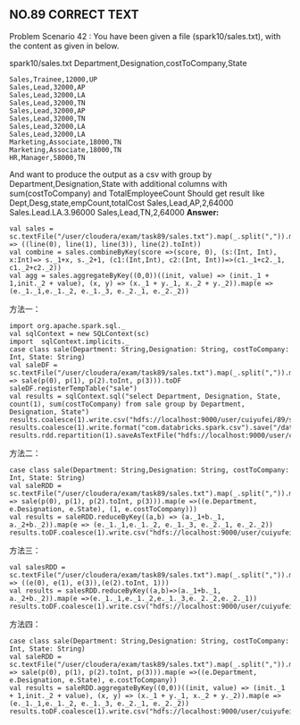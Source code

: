 ## NO.89 CORRECT TEXT

Problem Scenario 42 : You have been given a file (spark10/sales.txt), with the content as given in below.

spark10/sales.txt 
Department,Designation,costToCompany,State 

```
Sales,Trainee,12000,UP
Sales,Lead,32000,AP
Sales,Lead,32000,LA
Sales,Lead,32000,TN
Sales,Lead,32000,AP
Sales,Lead,32000,TN
Sales,Lead,32000,LA
Sales,Lead,32000,LA
Marketing,Associate,18000,TN
Marketing,Associate,18000,TN
HR,Manager,58000,TN
```

And want to produce the output as a csv with group by Department,Designation,State with additional columns with sum(costToCompany) and TotalEmployeeCount
Should get result like Dept,Desg,state,empCount,totalCost Sales,Lead,AP,2,64000 Sales.Lead.LA.3.96000 Sales,Lead,TN,2,64000
**Answer:**

```
val sales = sc.textFile("/user/cloudera/exam/task89/sales.txt").map(_.split(",")).map(line => ((line(0), line(1), line(3)), line(2).toInt))
val combine = sales.combineByKey(score =>(score, 0), (s:(Int, Int), x:Int)=> s._1+x, s._2+1, (c1:(Int,Int), c2:(Int, Int))=>(c1._1+c2._1, c1._2+c2._2))
val agg = sales.aggregateByKey((0,0))((init, value) => (init._1 + 1,init._2 + value), (x, y) => (x._1 + y._1, x._2 + y._2)).map(e => (e._1._1,e._1._2, e._1._3, e._2._1, e._2._2))
```

方法一：

```
import org.apache.spark.sql._
val sqlContext = new SQLContext(sc)
import  sqlContext.implicits._
case class sale(Department: String,Designation: String, costToCompany: Int, State: String)
val saleDF = sc.textFile("/user/cloudera/exam/task89/sales.txt").map(_.split(",")).map(p => sale(p(0), p(1), p(2).toInt, p(3))).toDF
saleDF.registerTempTable("sale")
val results = sqlContext.sql("select Department, Designation, State, count(1), sum(costToCompany) from sale group by Department, Designation, State")
results.coalesce(1).write.csv("hdfs://localhost:9000/user/cuiyufei/89/sample.csv")
results.coalesce(1).write.format("com.databricks.spark.csv").save("/data/home/sample.csv")
results.rdd.repartition(1).saveAsTextFile("hdfs://localhost:9000/user/cuiyufei/89/sample.csv")
```



方法二：

```
case class sale(Department: String,Designation: String, costToCompany: Int, State: String)
val saleRDD = sc.textFile("/user/cloudera/exam/task89/sales.txt").map(_.split(",")).map(p => sale(p(0), p(1), p(2).toInt, p(3))).map(e =>((e.Department, e.Designation, e.State), (1, e.costToCompany)))
val results = saleRDD.reduceByKey((a,b) => (a._1+b._1, a._2+b._2)).map(e => (e._1._1,e._1._2, e._1._3, e._2._1, e._2._2))
results.toDF.coalesce(1).write.csv("hdfs://localhost:9000/user/cuiyufei/89/sample.csv")
```

方法三：

```
val salesRDD = sc.textFile("/user/cloudera/exam/task89/sales.txt").map(_.split(",")).map(e => ((e(0), e(1), e(3)),(e(2).toInt, 1)))
val results = salesRDD.reduceByKey((a,b)=>(a._1+b._1, a._2+b._2)).map(e =>(e._1._1,e._1._2,e._1._3,e._2._2,e._2._1))
results.toDF.coalesce(1).write.csv("hdfs://localhost:9000/user/cuiyufei/89/sample.csv")
```

方法四：

```
case class sale(Department: String,Designation: String, costToCompany: Int, State: String)
val saleRDD = sc.textFile("/user/cloudera/exam/task89/sales.txt").map(_.split(",")).map(p => sale(p(0), p(1), p(2).toInt, p(3))).map(e =>((e.Department, e.Designation, e.State), e.costToCompany))
val results = saleRDD.aggregateByKey((0,0))((init, value) => (init._1 + 1,init._2 + value), (x, y) => (x._1 + y._1, x._2 + y._2)).map(e => (e._1._1,e._1._2, e._1._3, e._2._1, e._2._2))
results.toDF.coalesce(1).write.csv("hdfs://localhost:9000/user/cuiyufei/89/sample.csv")
```

